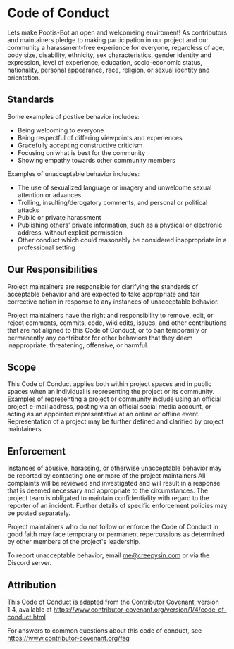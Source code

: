 # Code of Conduct

Lets make Pootis-Bot an open and welcomeing enviroment! As contributors and maintainers pledge to making participation in our project and 
our community a harassment-free experience for everyone, regardless of age, body size, disability, ethnicity, sex characteristics,
gender identity and expression, level of experience, education, socio-economic status, nationality, personal appearance, race, 
religion, or sexual identity and orientation.

## Standards

Some examples of postive behavior includes:

* Being welcoming to everyone
* Being respectful of differing viewpoints and experiences
* Gracefully accepting constructive criticism
* Focusing on what is best for the community
* Showing empathy towards other community members

Examples of unacceptable behavior includes:

* The use of sexualized language or imagery and unwelcome sexual attention or advances
* Trolling, insulting/derogatory comments, and personal or political attacks
* Public or private harassment
* Publishing others' private information, such as a physical or electronic address, without explicit permission
* Other conduct which could reasonably be considered inappropriate in a professional setting

## Our Responsibilities

Project maintainers are responsible for clarifying the standards of acceptable behavior and are expected to take appropriate and
fair corrective action in response to any instances of unacceptable behavior.

Project maintainers have the right and responsibility to remove, edit, or reject comments, commits, code, wiki edits, issues, and
other contributions that are not aligned to this Code of Conduct, or to ban temporarily or permanently any contributor for other behaviors 
that they deem inappropriate, threatening, offensive, or harmful.

## Scope

This Code of Conduct applies both within project spaces and in public spaces when an individual is representing the project or its community.
Examples of representing a project or community include using an official project e-mail address, posting via an official social media account,
or acting as an appointed representative at an online or offline event. Representation of a project may be further defined and clarified by 
project maintainers.

## Enforcement

Instances of abusive, harassing, or otherwise unacceptable behavior may be reported by contacting one or more of the project maintainers
All complaints will be reviewed and investigated and will result in a response that is deemed necessary and appropriate to the circumstances.
The project team is obligated to maintain confidentiality with regard to the reporter of an incident. Further details of specific enforcement
policies may be posted separately.

Project maintainers who do not follow or enforce the Code of Conduct in good faith may face temporary or permanent repercussions as determined
by other members of the project's leadership.

To report unacceptable behavior, email me@creepysin.com or via the Discord server.

## Attribution

This Code of Conduct is adapted from the [Contributor Covenant][homepage], version 1.4,
available at https://www.contributor-covenant.org/version/1/4/code-of-conduct.html

[homepage]: https://www.contributor-covenant.org

For answers to common questions about this code of conduct, see
https://www.contributor-covenant.org/faq
